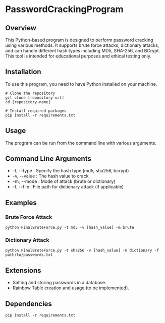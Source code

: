 # PasswordCrackingProgram

## Overview
This Python-based program is designed to perform password cracking using various methods. It supports brute force attacks, dictionary attacks, and can handle different hash types including MD5, SHA-256, and BCrypt. This tool is intended for educational purposes and ethical testing only.

## Installation
To use this program, you need to have Python installed on your machine.
```
# Clone the repository
git clone [repository-url]
cd [repository-name]

# Install required packages
pip install -r requirements.txt
```
## Usage
The program can be run from the command line with various arguments.

## Command Line Arguments
+ -t, --type : Specify the hash type (md5, sha256, bcrypt)
+ -v, --value : The hash value to crack
+ -m, --mode : Mode of attack (brute or dictionary)
+ -f, --file : File path for dictionary attack (if applicable)

## Examples
### Brute Force Attack
```
python FinalBruteForce.py -t md5 -v [hash_value] -m brute
```

### Dictionary Attack
```
python FinalBruteForce.py -t sha256 -v [hash_value] -m dictionary -f path/to/passwords.txt
```

## Extensions
+ Salting and storing passwords in a database.
+ Rainbow Table creation and usage (to be implemented).

## Dependencies
```
pip install -r requirements.txt
```
